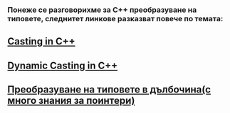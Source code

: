 ### Понеже се разговорихме за C++ преобразуване на типовете, следнитет линкове разказват повече по темата:
## [Casting in C++](https://www.youtube.com/watch?v=pWZS1MtxI-A&ab_channel=TheCherno)
## [Dynamic Casting in C++](https://www.youtube.com/watch?v=CiHfz6pTolQ&ab_channel=TheCherno)
## [Преобразуване на типовете в дълбочина(с много знания за поинтери)](https://www.youtube.com/watch?v=8egZ_5GA9Bc&ab_channel=TheCherno)
